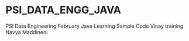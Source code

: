 # PSI_DATA_ENGG_JAVA
PSI Data Engineering February Java Learning Sample Code
Vinay
training
Navya Maddineni
